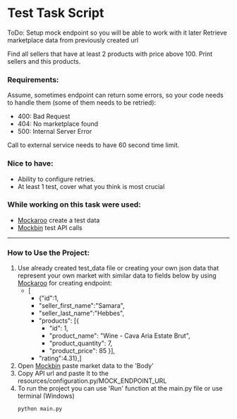 # Test Task Script

ToDo:
Setup mock endpoint so you will be able to work with it later
Retrieve marketplace data from previously created url

Find all sellers that have at least 2 products with price above 100. Print sellers and this products.

### Requirements:

Assume, sometimes endpoint can return some errors, so your code needs to handle them (some of them needs to be retried):
- 400: Bad Request
- 404: No marketplace found
- 500: Internal Server Error

Call to external service needs to have 60 second time limit.

### Nice to have:
- Ability to configure retries.
- At least 1 test, cover what you think is most crucial


### While working on this task were used:
 - [Mockaroo](https://mockaroo.com/) create a test data
 - [Mockbin](https://mockbin.io/) test API calls

---

### How to Use the Project:
1) Use already created test_data file or creating your own json data that represent your own market with similar data to fields below by using [Mockaroo](https://mockaroo.com/) for creating endpoint:
    - [
        - {"id":1,
        - "seller_first_name":"Samara",
        - "seller_last_name":"Hebbes",
        - "products": [{
          - "id": 1,
          - "product_name": "Wine - Cava Aria Estate Brut",
          - "product_quantity": 7,
          - "product_price": 85
      }],
        - "rating":4.31},]
2) Open [Mockbin](https://mockbin.io/) paste market data to the 'Body'
3) Copy API url and paste It to the resources/configuration.py/MOCK_ENDPOINT_URL
4) To run the project you can use 'Run' function at the main.py file or use terminal (Windows)
    ``` 
    python main.py 
    ``` 